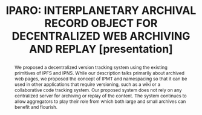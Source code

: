 ---
abstract: We proposed a decentralized version tracking system using the existing primitives
  of IPFS and IPNS. While our description talks primarily about archived web pages,
  we proposed the concept of IPMT and namespacing so that it can be used in other
  applications that require versioning, such as a wiki or a collaborative code tracking
  system. Our proposed system does not rely on any centralized server for archiving
  or replay of the content. The system continues to allow aggregators to play their
  role from which both large and small archives can benefit and flourish.
creators:
- Alam, Sawood
date: null
document_url: https://www.ideals.illinois.edu/items/128854/bitstreams/430302/data.pdf
grand_parent: iPRES
institutions: []
keywords:
- iparo
- ipfs
- decentralized web
- dweb
- web archiving
landing_page_url: https://hdl.handle.net/2142/121660
language: eng
layout: publication
license: CC-BY 4.0 International
notes_url: null
parent: iPRES 2023
presentation_url: null
publication_type: presentation
size: null
source_name: iPRES
title: 'IPARO: INTERPLANETARY ARCHIVAL RECORD OBJECT FOR DECENTRALIZED WEB ARCHIVING
  AND REPLAY [presentation]'
year: 2023
---